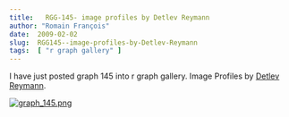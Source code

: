 ```yaml
---
title:   RGG-145- image profiles by Detlev Reymann
author: "Romain François"
date:  2009-02-02
slug:  RGG145--image-profiles-by-Detlev-Reymann
tags:  [ "r graph gallery" ]
---
```

<div class="post-content">I have just posted graph 145 into r graph gallery. Image Profiles by <a href="http://www.reymann.eu">Detlev Reymann</a>. 

<a href="http://addictedtor.free.fr/graphiques/RGraphGallery.php?graph=145"><img src="/public/posts/graphgallery/graph_145_m.jpg" alt="graph_145.png" style="margin: 0 auto; display: block;" title="graph_145.png, fév. 2009"></a>
</div>
